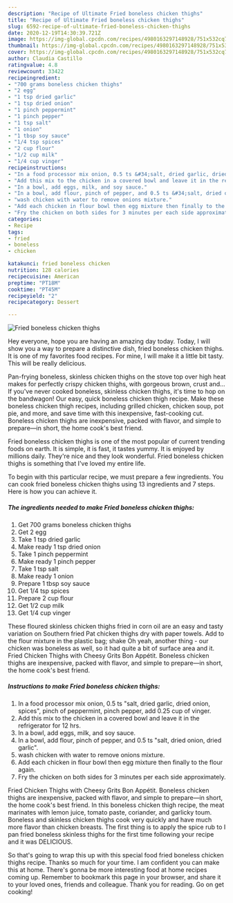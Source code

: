 ```yaml
---
description: "Recipe of Ultimate Fried boneless chicken thighs"
title: "Recipe of Ultimate Fried boneless chicken thighs"
slug: 6592-recipe-of-ultimate-fried-boneless-chicken-thighs
date: 2020-12-19T14:30:39.721Z
image: https://img-global.cpcdn.com/recipes/4980163297148928/751x532cq70/fried-boneless-chicken-thighs-recipe-main-photo.jpg
thumbnail: https://img-global.cpcdn.com/recipes/4980163297148928/751x532cq70/fried-boneless-chicken-thighs-recipe-main-photo.jpg
cover: https://img-global.cpcdn.com/recipes/4980163297148928/751x532cq70/fried-boneless-chicken-thighs-recipe-main-photo.jpg
author: Claudia Castillo
ratingvalue: 4.8
reviewcount: 33422
recipeingredient:
- "700 grams boneless chicken thighs"
- "2 egg"
- "1 tsp dried garlic"
- "1 tsp dried onion"
- "1 pinch peppermint"
- "1 pinch pepper"
- "1 tsp salt"
- "1 onion"
- "1 tbsp soy sauce"
- "1/4 tsp spices"
- "2 cup flour"
- "1/2 cup milk"
- "1/4 cup vinger"
recipeinstructions:
- "In a food processor mix onion, 0.5 ts &#34;salt, dried garlic, dried onion, spices&#34;, pinch of peppermint, pinch pepper, add 0.25 cup of vinger."
- "Add this mix to the chicken in a covered bowl and leave it in the refrigerator for 12 hrs."
- "In a bowl, add eggs, milk, and soy sauce."
- "In a bowl, add flour, pinch of pepper, and 0.5 ts &#34;salt, dried onion, dried garlic&#34;."
- "wash chicken with water to remove onions mixture."
- "Add each chicken in flour bowl then egg mixture then finally to the flour again."
- "Fry the chicken on both sides for 3 minutes per each side approximately."
categories:
- Recipe
tags:
- fried
- boneless
- chicken

katakunci: fried boneless chicken 
nutrition: 128 calories
recipecuisine: American
preptime: "PT18M"
cooktime: "PT45M"
recipeyield: "2"
recipecategory: Dessert

---
```



![Fried boneless chicken thighs](https://img-global.cpcdn.com/recipes/4980163297148928/751x532cq70/fried-boneless-chicken-thighs-recipe-main-photo.jpg)

Hey everyone, hope you are having an amazing day today. Today, I will show you a way to prepare a distinctive dish, fried boneless chicken thighs. It is one of my favorites food recipes. For mine, I will make it a little bit tasty. This will be really delicious.

Pan-frying boneless, skinless chicken thighs on the stove top over high heat makes for perfectly crispy chicken thighs, with gorgeous brown, crust and… If you&#39;ve never cooked boneless, skinless chicken thighs, it&#39;s time to hop on the bandwagon! Our easy, quick boneless chicken thigh recipe. Make these boneless chicken thigh recipes, including grilled chicken, chicken soup, pot pie, and more, and save time with this inexpensive, fast-cooking cut. Boneless chicken thighs are inexpensive, packed with flavor, and simple to prepare—in short, the home cook&#39;s best friend.

Fried boneless chicken thighs is one of the most popular of current trending foods on earth. It is simple, it is fast, it tastes yummy. It is enjoyed by millions daily. They're nice and they look wonderful. Fried boneless chicken thighs is something that I've loved my entire life.


To begin with this particular recipe, we must prepare a few ingredients. You can cook fried boneless chicken thighs using 13 ingredients and 7 steps. Here is how you can achieve it.

<!--inarticleads1-->

##### The ingredients needed to make Fried boneless chicken thighs:

1. Get 700 grams boneless chicken thighs
1. Get 2 egg
1. Take 1 tsp dried garlic
1. Make ready 1 tsp dried onion
1. Take 1 pinch peppermint
1. Make ready 1 pinch pepper
1. Take 1 tsp salt
1. Make ready 1 onion
1. Prepare 1 tbsp soy sauce
1. Get 1/4 tsp spices
1. Prepare 2 cup flour
1. Get 1/2 cup milk
1. Get 1/4 cup vinger


These floured skinless chicken thighs fried in corn oil are an easy and tasty variation on Southern fried Pat chicken thighs dry with paper towels. Add to the flour mixture in the plastic bag; shake Oh yeah, another thing - our chicken was boneless as well, so it had quite a bit of surface area and it. Fried Chicken Thighs with Cheesy Grits Bon Appétit. Boneless chicken thighs are inexpensive, packed with flavor, and simple to prepare—in short, the home cook&#39;s best friend. 

<!--inarticleads2-->

##### Instructions to make Fried boneless chicken thighs:

1. In a food processor mix onion, 0.5 ts &#34;salt, dried garlic, dried onion, spices&#34;, pinch of peppermint, pinch pepper, add 0.25 cup of vinger.
1. Add this mix to the chicken in a covered bowl and leave it in the refrigerator for 12 hrs.
1. In a bowl, add eggs, milk, and soy sauce.
1. In a bowl, add flour, pinch of pepper, and 0.5 ts &#34;salt, dried onion, dried garlic&#34;.
1. wash chicken with water to remove onions mixture.
1. Add each chicken in flour bowl then egg mixture then finally to the flour again.
1. Fry the chicken on both sides for 3 minutes per each side approximately.


Fried Chicken Thighs with Cheesy Grits Bon Appétit. Boneless chicken thighs are inexpensive, packed with flavor, and simple to prepare—in short, the home cook&#39;s best friend. In this boneless chicken thigh recipe, the meat marinates with lemon juice, tomato paste, coriander, and garlicky toum. Boneless and skinless chicken thighs cook very quickly and have much more flavor than chicken breasts. The first thing is to apply the spice rub to I pan fried boneless skinless thighs for the first time following your recipe and it was DELICIOUS. 

So that's going to wrap this up with this special food fried boneless chicken thighs recipe. Thanks so much for your time. I am confident you can make this at home. There's gonna be more interesting food at home recipes coming up. Remember to bookmark this page in your browser, and share it to your loved ones, friends and colleague. Thank you for reading. Go on get cooking!
